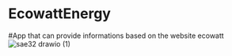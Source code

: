 # EcowattEnergy

#App that can provide informations based on the website ecowatt
![sae32 drawio (1)](https://user-images.githubusercontent.com/105039681/212767475-48eca71a-cbb1-4194-9cd8-03d239c18725.png)
